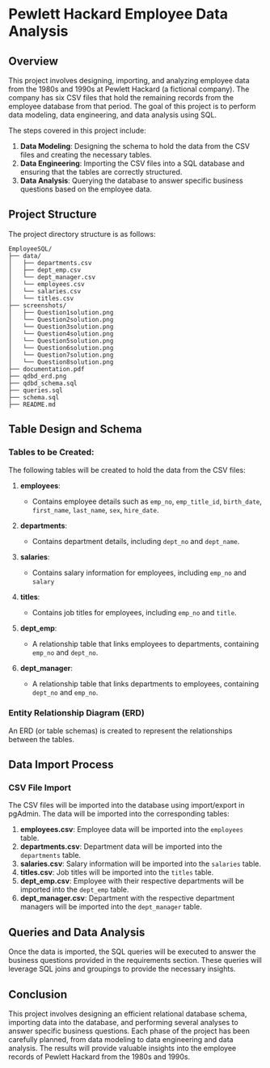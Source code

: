 # Pewlett Hackard Employee Data Analysis

## Overview

This project involves designing, importing, and analyzing employee data from the 1980s and 1990s at Pewlett Hackard (a fictional company). The company has six CSV files that hold the remaining records from the employee database from that period. The goal of this project is to perform data modeling, data engineering, and data analysis using SQL.

The steps covered in this project include:
1. **Data Modeling**: Designing the schema to hold the data from the CSV files and creating the necessary tables.
2. **Data Engineering**: Importing the CSV files into a SQL database and ensuring that the tables are correctly structured.
3. **Data Analysis**: Querying the database to answer specific business questions based on the employee data.


## **Project Structure**

The project directory structure is as follows:

```
EmployeeSQL/
├── data/
│   ├── departments.csv                      
│   ├── dept_emp.csv           
│   └── dept_manager.csv 
│   └── employees.csv
│   └── salaries.csv
│   └── titles.csv       
├── screenshots/                  
│   ├── Question1solution.png 
│   └── Question2solution.png
│   └── Question3solution.png 
│   └── Question4solution.png
│   └── Question5solution.png
│   └── Question6solution.png
│   └── Question7solution.png
│   └── Question8solution.png         
├── documentation.pdf
├── qdbd_erd.png
├── qdbd_schema.sql 
├── queries.sql 
├── schema.sql           
├── README.md                 

```

## Table Design and Schema

### Tables to be Created:
The following tables will be created to hold the data from the CSV files:

1. **employees**:
   - Contains employee details such as `emp_no`, `emp_title_id`, `birth_date`, `first_name`, `last_name`, `sex`, `hire_date`.
   
2. **departments**:
   - Contains department details, including `dept_no` and `dept_name`.
    
3. **salaries**:
   - Contains salary information for employees, including `emp_no` and `salary`
   
4. **titles**:
   - Contains job titles for employees, including `emp_no` and `title`.

5. **dept_emp**:
   - A relationship table that links employees to departments, containing `emp_no` and `dept_no`.

6. **dept_manager**:
   - A relationship table that links departments to employees, containing `dept_no` and `emp_no`.


### Entity Relationship Diagram (ERD)
An ERD (or table schemas) is created to represent the relationships between the tables.

## Data Import Process

### CSV File Import

The CSV files will be imported into the database using import/export in pgAdmin. The data will be imported into the corresponding tables:

1. **employees.csv**: Employee data will be imported into the `employees` table.
2. **departments.csv**: Department data will be imported into the `departments` table.
3. **salaries.csv**: Salary information will be imported into the `salaries` table.
4. **titles.csv**: Job titles will be imported into the `titles` table.
5. **dept_emp.csv**: Employee with their respective departments will be imported into the `dept_emp` table.
6. **dept_manager.csv**: Department with the respective department managers will be imported into the `dept_manager` table.


## Queries and Data Analysis

Once the data is imported, the SQL queries will be executed to answer the business questions provided in the requirements section. These queries will leverage SQL joins and groupings to provide the necessary insights.

## Conclusion

This project involves designing an efficient relational database schema, importing data into the database, and performing several analyses to answer specific business questions. Each phase of the project has been carefully planned, from data modeling to data engineering and data analysis. The results will provide valuable insights into the employee records of Pewlett Hackard from the 1980s and 1990s.
